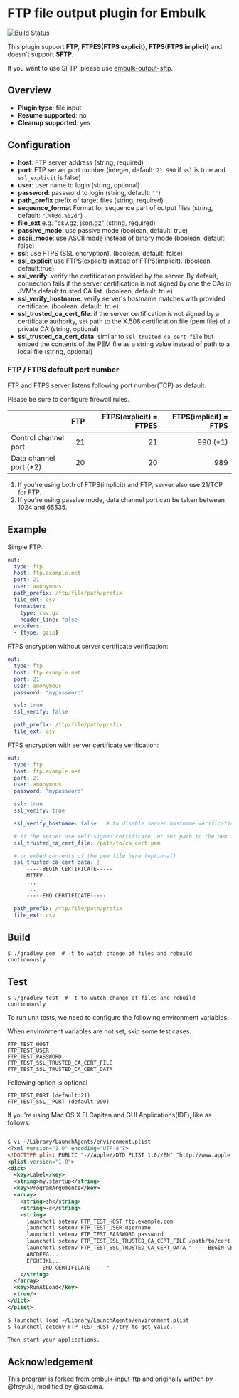 # FTP file output plugin for Embulk
[![Build Status](https://travis-ci.org/embulk/embulk-output-ftp.svg?branch=master)](https://travis-ci.org/embulk/embulk-output-ftp)

This plugin support **FTP**, **FTPES(FTPS explicit)**, **FTPS(FTPS implicit)** and doesn't support **SFTP**.

If you want to use SFTP, please use [embulk-output-sftp](https://github.com/civitaspo/embulk-output-sftp).

## Overview

* **Plugin type**: file input
* **Resume supported**: no
* **Cleanup supported**: yes

## Configuration

- **host**: FTP server address (string, required)
- **port**: FTP server port number (integer, default: `21`. `990` if `ssl` is true and `ssl_explicit` is false)
- **user**: user name to login (string, optional)
- **password**: password to login (string, default: `""`)
- **path_prefix** prefix of target files (string, required)
- **sequence_format** Format for sequence part of output files (string, default: `".%03d.%02d"`)
- **file_ext** e.g. "csv.gz, json.gz" (string, required)
- **passive_mode**: use passive mode (boolean, default: true)
- **ascii_mode**: use ASCII mode instead of binary mode (boolean, default: false)
- **ssl**: use FTPS (SSL encryption). (boolean, default: false)
- **ssl_explicit** use FTPS(explicit) instead of FTPS(implicit). (boolean, default:true)
- **ssl_verify**: verify the certification provided by the server. By default, connection fails if the server certification is not signed by one the CAs in JVM's default trusted CA list. (boolean, default: true)
- **ssl_verify_hostname**: verify server's hostname matches with provided certificate. (boolean, default: true)
- **ssl_trusted_ca_cert_file**: if the server certification is not signed by a certificate authority, set path to the X.508 certification file (pem file) of a private CA (string, optional)
- **ssl_trusted_ca_cert_data**: similar to `ssl_trusted_ca_cert_file` but embed the contents of the PEM file as a string value instead of path to a local file (string, optional)

### FTP / FTPS default port number

FTP and FTPS server listens following port number(TCP) as default.

Please be sure to configure firewall rules.

|                         | FTP | FTPS(explicit) = FTPES | FTPS(implicit) = FTPS |
|:------------------------|----:|-----------------------:|----------------------:|
| Control channel port    |  21 |                     21 |             990 (\*1) |
| Data channel port (\*2) |  20 |                     20 |                   989 |

1. If you're using both of FTPS(implicit) and FTP, server also use 21/TCP for FTP.
2. If you're using passive mode, data channel port can be taken between 1024 and 65535.

## Example

Simple FTP:

```yaml
out:
  type: ftp
  host: ftp.example.net
  port: 21
  user: anonymous
  path_prefix: /ftp/file/path/prefix
  file_ext: csv
  formatter:
    type: csv.gz
    header_line: false
  encoders:
  - {type: gzip}
```

FTPS encryption without server certificate verification:

```yaml
out:
  type: ftp
  host: ftp.example.net
  port: 21
  user: anonymous
  password: "mypassword"

  ssl: true
  ssl_verify: false

  path_prefix: /ftp/file/path/prefix
  file_ext: csv
```

FTPS encryption with server certificate verification:

```yaml
out:
  type: ftp
  host: ftp.example.net
  port: 21
  user: anonymous
  password: "mypassword"

  ssl: true
  ssl_verify: true

  ssl_verify_hostname: false   # to disable server hostname verification (optional)

  # if the server use self-signed certificate, or set path to the pem file (optional)
  ssl_trusted_ca_cert_file: /path/to/ca_cert.pem

  # or embed contents of the pem file here (optional)
  ssl_trusted_ca_cert_data: |
      -----BEGIN CERTIFICATE-----
      MIIFV...
      ...
      ...
      -----END CERTIFICATE-----

  path_prefix: /ftp/file/path/prefix
  file_ext: csv
```

## Build

```
$ ./gradlew gem  # -t to watch change of files and rebuild continuously
```

## Test

```
$ ./gradlew test  # -t to watch change of files and rebuild continuously
```

To run unit tests, we need to configure the following environment variables.

When environment variables are not set, skip some test cases.

```
FTP_TEST_HOST
FTP_TEST_USER
FTP_TEST_PASSWORD
FTP_TEST_SSL_TRUSTED_CA_CERT_FILE
FTP_TEST_SSL_TRUSTED_CA_CERT_DATA
```

Following option is optional
```
FTP_TEST_PORT (default:21)
FTP_TEST_SSL__PORT (default:990)
```

If you're using Mac OS X El Capitan and GUI Applications(IDE), like as follows.
```xml

$ vi ~/Library/LaunchAgents/environment.plist
<?xml version="1.0" encoding="UTF-8"?>
<!DOCTYPE plist PUBLIC "-//Apple//DTD PLIST 1.0//EN" "http://www.apple.com/DTDs/PropertyList-1.0.dtd">
<plist version="1.0">
<dict>
  <key>Label</key>
  <string>my.startup</string>
  <key>ProgramArguments</key>
  <array>
    <string>sh</string>
    <string>-c</string>
    <string>
      launchctl setenv FTP_TEST_HOST ftp.example.com
      launchctl setenv FTP_TEST_USER username
      launchctl setenv FTP_TEST_PASSWORD password
      launchctl setenv FTP_TEST_SSL_TRUSTED_CA_CERT_FILE /path/to/cert.pem
      launchctl setenv FTP_TEST_SSL_TRUSTED_CA_CERT_DATA "-----BEGIN CERTIFICATE-----
      ABCDEFG...
      EFGHIJKL...
      -----END CERTIFICATE-----"
    </string>
  </array>
  <key>RunAtLoad</key>
  <true/>
</dict>
</plist>

$ launchctl load ~/Library/LaunchAgents/environment.plist
$ launchctl getenv FTP_TEST_HOST //try to get value.

Then start your applications.
```

## Acknowledgement

This program is forked from [embulk-input-ftp](https://github.com/embulk/embulk-input-ftp) and originally written by @frsyuki, modified by @sakama.
